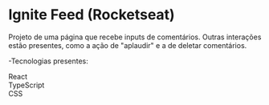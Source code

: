 # Ignite Feed (Rocketseat)

Projeto de uma página que recebe inputs de comentários. Outras interações estão presentes, como a ação de "aplaudir" e a de deletar comentários.

-Tecnologias presentes:

React  <br/>
TypeScript  <br/>
CSS  <br/>
